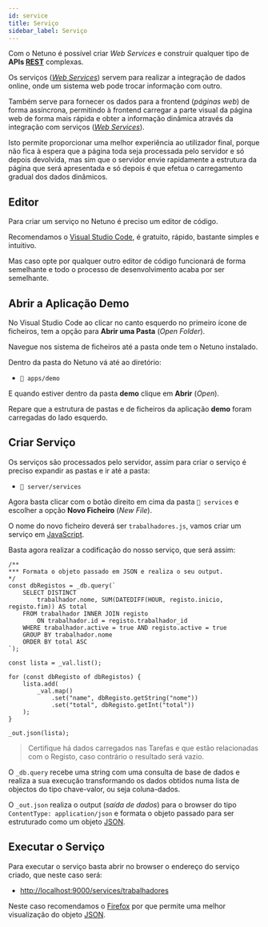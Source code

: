 ```yaml
---
id: service
title: Serviço
sidebar_label: Serviço
---
```


Com o Netuno é possível criar _Web Services_ e construir qualquer tipo de **APIs <a href="https://pt.wikipedia.org/wiki/REST" target="_blank">REST</a>** complexas.

Os serviços (_<a href="https://pt.wikipedia.org/wiki/Web_service" target="_blank">Web Services</a>_) servem para realizar a integração de dados online, onde um sistema web pode trocar informação com outro.

Também serve para fornecer os dados para a frontend (_páginas web_) de forma assíncrona, permitindo à frontend carregar a parte visual da página web de forma mais rápida e obter a informação dinâmica através da integração com serviços (_<a href="https://pt.wikipedia.org/wiki/Web_service" target="_blank">Web Services</a>_).

Isto permite proporcionar uma melhor experiência ao utilizador final, porque não fica à espera que a página toda seja processada pelo servidor e só depois devolvida, mas sim que o servidor envie rapidamente a estrutura da página que será apresentada e só depois é que efetua o carregamento gradual dos dados dinâmicos.

## Editor

Para criar um serviço no Netuno é preciso um editor de código.

Recomendamos o <a href="https://code.visualstudio.com/download" target="_blank">Visual Studio Code</a>, é gratuito, rápido, bastante simples e intuitivo.

Mas caso opte por qualquer outro editor de código funcionará de forma semelhante e todo o processo de desenvolvimento acaba por ser semelhante.

## Abrir a Aplicação Demo

No Visual Studio Code ao clicar no canto esquerdo no primeiro ícone de ficheiros, tem a opção para **Abrir uma Pasta** (_Open Folder_).

Navegue nos sistema de ficheiros até a pasta onde tem o Netuno instalado.

Dentro da pasta do Netuno vá até ao diretório:

* `📂 apps/demo`

E quando estiver dentro da pasta **demo** clique em **Abrir** (_Open_).

Repare que a estrutura de pastas e de ficheiros da aplicação **demo** foram carregadas do lado esquerdo.

## Criar Serviço

Os serviços são processados pelo servidor, assim para criar o serviço é preciso expandir as pastas e ir até a pasta:

* `📂 server/services`

Agora basta clicar com o botão direito em cima da pasta `📂 services` e escolher a opção **Novo Ficheiro** (_New File_).

O nome do novo ficheiro deverá ser `trabalhadores.js`, vamos criar um serviço em <a href="https://developer.mozilla.org/pt-BR/docs/Web/JavaScript" target="_blank">JavaScript</a>.

Basta agora realizar a codificação do nosso serviço, que será assim:

```
/**
*** Formata o objeto passado em JSON e realiza o seu output.
*/
const dbRegistos = _db.query(`
    SELECT DISTINCT
        trabalhador.nome, SUM(DATEDIFF(HOUR, registo.inicio, registo.fim)) AS total
    FROM trabalhador INNER JOIN registo
        ON trabalhador.id = registo.trabalhador_id
    WHERE trabalhador.active = true AND registo.active = true
    GROUP BY trabalhador.nome
    ORDER BY total ASC
`);

const lista = _val.list();

for (const dbRegisto of dbRegistos) {
    lista.add(
        _val.map()
            .set("name", dbRegisto.getString("nome"))
            .set("total", dbRegisto.getInt("total"))
    );
}

_out.json(lista);
```

> Certifique há dados carregados nas Tarefas e que estão relacionadas com o Registo, caso contrário o resultado será vazio.

O `_db.query` recebe uma string com uma consulta de base de dados e realiza a sua execução transformando os dados obtidos numa lista de objectos do tipo chave-valor, ou seja coluna-dados.

O `_out.json` realiza o output (_saída de dados_) para o browser do tipo `ContentType: application/json` e formata o objeto passado para ser estruturado como um objeto <a href="https://pt.wikipedia.org/wiki/JSON" target="_blank">JSON</a>.

## Executar o Serviço

Para executar o serviço basta abrir no browser o endereço do serviço criado, que neste caso será:

* <a href="http://localhost:9000/services/trabalhadores" target="_blank">http://localhost:9000/services/trabalhadores</a>

Neste caso recomendamos o <a href="https://www.mozilla.org/" target="_blank">Firefox</a> por que permite uma melhor visualização do objeto <a href="https://pt.wikipedia.org/wiki/JSON" target="_blank">JSON</a>.
